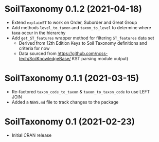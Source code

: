 # SoilTaxonomy 0.1.2 (2021-04-18)
 * Extend `explainST` to work on Order, Suborder and Great Group
 * Add methods `level_to_taxon` and `taxon_to_level` to determine where taxa occur in the hierarchy 
 * Add `get_ST_features` wrapper method for filtering `ST_features` data set 
   * Derived from 12th Edition Keys to Soil Taxonomy definitions and criteria for now
   * Data sourced from https://github.com/ncss-tech/SoilKnowledgeBase/ KST parsing module output)

# SoilTaxonomy 0.1.1 (2021-03-15)
 * Re-factored `taxon_code_to_taxon` & `taxon_to_taxon_code` to use LEFT JOIN
 * Added a `NEWS.md` file to track changes to the package

# SoilTaxonomy 0.1 (2021-02-23)
 * Initial CRAN release
